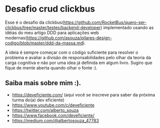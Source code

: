 # Desafio crud clickbus

Esse é o desafio da clickbus(https://github.com/RocketBus/quero-ser-clickbus/tree/master/testes/backend-developer) implementado usando as idéias do meu artigo DDD para aplicações web modernas(https://github.com/asouza/pilares-design-codigo/blob/master/ddd-da-massa.md).

A ideia é sempre começar com o código suficiente para resolver o problema e avaliar a divisão de responsabilidades pelo olhar da teoria da carga cognitiva e não por uma idea já definida em algum livro. Sugiro que fique de mente aberta quando olhar o fonte :). 

## Saiba mais sobre mim :). 
- https://deveficiente.com/ (aqui você se inscreve para saber da próxima turma do(a) dev eficiente)
- https://www.youtube.com/c/deveficiente
- https://twitter.com/alberto_souza
- https://www.facebook.com/deveficiente/
- https://medium.com/@albertosouza_47783
